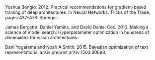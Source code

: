 

Yoshua Bengio. 2012. Practical recommendations for gradient-based training of deep architectures. In Neural Networks: Tricks of the Trade, pages 437–478. Springer.

James Bergstra, Daniel Yamins, and David Daniel Cox. 2013. Making a science of model search: Hyperparameter optimization in hundreds of dimensions for vision architectures.<br>

Dani Yogatama and Noah A Smith. 2015. Bayesian optimization of text representations. arXiv preprint arXiv:1503.00693.



